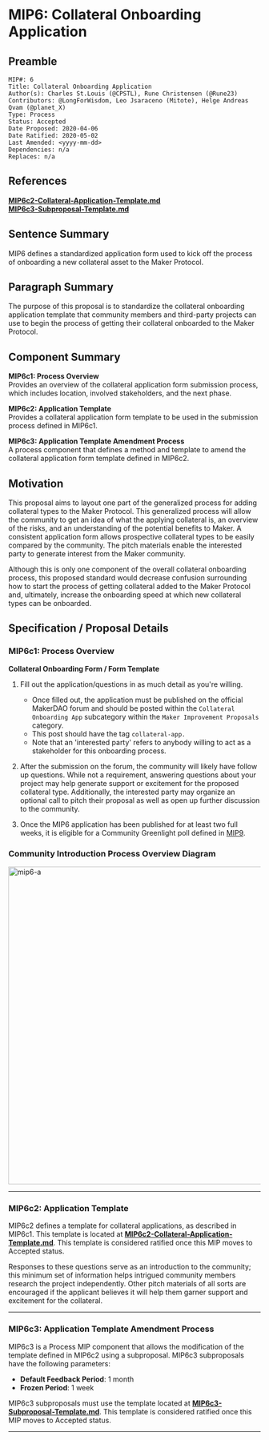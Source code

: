 # MIP6: Collateral Onboarding Application

## Preamble
```
MIP#: 6
Title: Collateral Onboarding Application
Author(s): Charles St.Louis (@CPSTL), Rune Christensen (@Rune23)
Contributors: @LongForWisdom, Leo Jsaraceno (Mitote), Helge Andreas Qvam (@planet_X)
Type: Process
Status: Accepted
Date Proposed: 2020-04-06
Date Ratified: 2020-05-02
Last Amended: <yyyy-mm-dd>
Dependencies: n/a
Replaces: n/a
```

## References
**[MIP6c2-Collateral-Application-Template.md](MIP6c2-Collateral-Application-Template.md)**  
**[MIP6c3-Subproposal-Template.md](MIP6c3-Subproposal-Template.md)**  

## Sentence Summary

MIP6 defines a standardized application form used to kick off the process of onboarding a new collateral asset to the Maker Protocol.

## Paragraph Summary

The purpose of this proposal is to standardize the collateral onboarding application template that community members and third-party projects can use to begin the process of getting their collateral onboarded to the Maker Protocol.

## Component Summary

**MIP6c1: Process Overview**  
Provides an overview of the collateral application form submission process, which includes location, involved stakeholders, and the next phase.

**MIP6c2: Application Template**  
Provides a collateral application form template to be used in the submission process defined in MIP6c1. 

**MIP6c3: Application Template Amendment Process**  
A process component that defines a method and template to amend the collateral application form template defined in MIP6c2.

## Motivation

This proposal aims to layout one part of the generalized process for adding collateral types to the Maker Protocol. This generalized process will allow the community to get an idea of what the applying collateral is, an overview of the risks, and an understanding of the potential benefits to Maker. A consistent application form allows prospective collateral types to be easily compared by the community. The pitch materials enable the interested party to generate interest from the Maker community.

Although this is only one component of the overall collateral onboarding process, this proposed standard would decrease confusion surrounding how to start the process of getting collateral added to the Maker Protocol and, ultimately, increase the onboarding speed at which new collateral types can be onboarded.

## Specification / Proposal Details

### MIP6c1: Process Overview

**Collateral Onboarding Form / Form Template**
1.  Fill out the application/questions in as much detail as you're willing.
    

    -   Once filled out, the application must be published on the official MakerDAO forum and should be posted within the `Collateral Onboarding App` subcategory within the `Maker Improvement Proposals` category.
    -   This post should have the tag `collateral-app.`
    -   Note that an 'interested party' refers to anybody willing to act as a stakeholder for this onboarding process.
    

2.  After the submission on the forum, the community will likely have follow up questions. While not a requirement, answering questions about your project may help generate support or excitement for the proposed collateral type. Additionally, the interested party may organize an optional call to pitch their proposal as well as open up further discussion to the community. 
    

3. Once the MIP6 application has been published for at least two full weeks, it is eligible for a Community Greenlight poll defined in [MIP9](https://github.com/makerdao/mips/blob/master/MIP9/mip9.md).
    

### Community Introduction Process Overview Diagram

<img width="635" alt="mip6-a" src="https://user-images.githubusercontent.com/32653033/83067804-49cb6a00-a035-11ea-9841-73b66df52fef.png">


---
### MIP6c2: Application Template

MIP6c2 defines a template for collateral applications, as described in MIP6c1. This template is located at **[MIP6c2-Collateral-Application-Template.md](MIP6c2-Collateral-Application-Template.md)**. This template is considered ratified once this MIP moves to Accepted status.

Responses to these questions serve as an introduction to the community; this minimum set of information helps intrigued community members research the project independently. Other pitch materials of all sorts are encouraged if the applicant believes it will help them garner support and excitement for the collateral.

    
---
### MIP6c3: Application Template Amendment Process

MIP6c3 is a Process MIP component that allows the modification of the template defined in MIP6c2 using a subproposal. MIP6c3 subproposals have the following parameters:
- **Default Feedback Period**: 1 month
- **Frozen Period**: 1 week

MIP6c3 subproposals must use the template located at  **[MIP6c3-Subproposal-Template.md](MIP6c3-Subproposal-Template.md)**. This template is considered ratified once this MIP moves to Accepted status.

---
